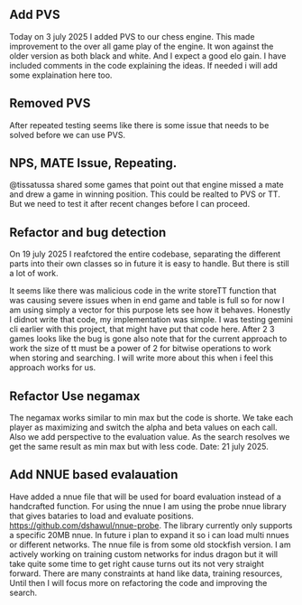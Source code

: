 ## Add PVS

Today on 3 july 2025 I added PVS to our chess engine. This made improvement to the over all game play of the engine.
It won against the older version as both black and white. And I expect a good elo gain. I have included comments in the code explaining the ideas. If needed i will add some explaination here too.

## Removed PVS

After repeated testing seems like there is some issue that needs to be solved before we can use PVS.

## NPS, MATE Issue, Repeating.

@tissatussa shared some games that point out that engine missed a mate and drew a game in winning position. This could be realted to PVS or TT. But we need to test it after recent changes before I can proceed.

## Refactor and bug detection

On 19 july 2025 I reafctored the entire codebase, separating the different parts into their own classes so in future it is easy to handle. But there is still a lot of work.

It seems like there was malicious code in the write storeTT function that was causing severe issues when in end game and table is full so for now I am using simply a vector for this purpose lets see how it behaves. Honestly I didnot write that code, my implementation was simple. I was testing gemini cli earlier with this project, that might have put that code here.
After 2 3 games looks like the bug is gone also note that for the current approach to work the size of tt must be a power of 2 for bitwise operations to work when storing and searching. I will write more about this when i feel this approach works for us.

## Refactor Use negamax

The negamax works similar to min max but the code is shorte. We take each player as maximizing and switch the alpha and beta values on each call. Also we add perspective to the evaluation value. As the search resolves we get the same result as min max but with less code. Date: 21 july 2025.

## Add NNUE based evalauation

Have added a nnue file that will be used for board evaluation instead of a handcrafted function.
For using the nnue I am using the probe nnue library that gives bataries to load and evaluate positions. https://github.com/dshawul/nnue-probe. The library currently only supports a specific 20MB nnue. In future i plan to expand it so i can load multi nnues or different networks.
The nnue file is from some old stockfish version. I am actively working on training custom networks for indus dragon but it will take quite some time to get right cause turns out its not very straight forward. There are many constraints at hand like data, training resources, Until then I will focus more on refactoring the code and improving the search.
